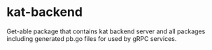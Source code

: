 # kat-backend
Get-able package that contains kat backend server and all packages including generated pb.go files for used by gRPC services.
